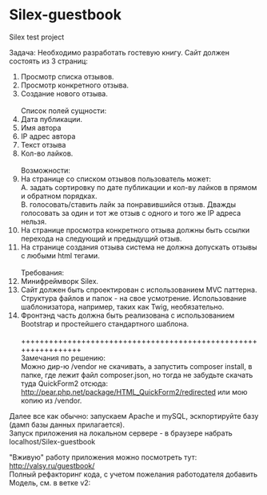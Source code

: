 # Silex-guestbook
Silex test project

Задача:
Необходимо разработать гостевую книгу. Сайт должен состоять из 3 страниц:<br />
1. Просмотр списка отзывов.<br />
2. Просмотр конкретного отзыва.<br />
3. Создание нового отзыва.<br /><br />
Список полей сущности:<br />
1. Дата публикации.<br />
2. Имя автора<br />
3. IP адрес автора<br />
4. Текст отзыва<br />
5. Кол-во лайков.<br /><br />
Возможности:<br />
1. На странице со списком отзывов пользователь может:<br />
A. задать сортировку по дате публикации и кол-ву лайков в прямом и обратном порядках.<br />
B. голосовать/ставить лайк за понравившийся отзыв. Дважды голосовать за один и тот же
отзыв с одного и того же IP адреса нельзя.<br />
2. На странице просмотра конкретного отзыва должны быть ссылки перехода на следующий
и предыдущий отзыв.<br />
3. На странице создания отзыва система не должна допускать отзывы с любыми html тегами.<br /><br />
Требования:<br />
1. Минифреймворк Silex. <br />
2. Сайт должен быть спроектирован с использованием MVC паттерна. Структура файлов и
папок - на свое усмотрение. Использование шаблонизатора, например, таких как Twig,
необязательно.<br />
3. Фронтэнд часть должна быть реализована с использованием Bootstrap и простейшего
стандартного шаблона.<br /><br />
++++++++++++++++++++++++++++++++++++++++++++++++++++++++++++++++<br />
Замечания по решению:<br />
Можно дир-ю /vendor  не скачивать, а запустить composer install, в папке, где лежит файл composer.json, но тогда не забудьте скачать туда QuickForm2 отсюда: http://pear.php.net/package/HTML_QuickForm2/redirected или мою копию из /vendor.

Далее все как обычно: запускаем Apache и mySQL, эскпортируйте базу (дамп базы данных прилагается).<br />
Запуск приложения на локальном сервере - в браузере набрать localhost/Silex-guestbook

"Вживую" работу приложения можно посмотреть тут: http://valsy.ru/guestbook/<br />
Полный рефакторинг кода, с учетом пожелания работодателя добавить Модель, см. в ветке v2:
